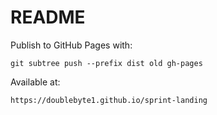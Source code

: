 # README


Publish to GitHub Pages with:

`git subtree push --prefix dist old gh-pages`

Available at:

`https://doublebyte1.github.io/sprint-landing`

